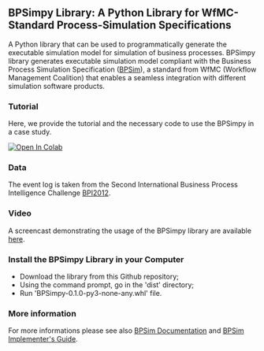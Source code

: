 ## BPSimpy Library: A Python Library for WfMC-Standard Process-Simulation Specifications

A Python library that can be used to programmatically generate the executable simulation model for simulation of business processes.
BPSimpy library generates executable simulation model compliant with the Business Process Simulation Specification ([BPSim](https://www.bpsim.org/)), a standard from WfMC (Workflow Management Coalition) that enables a seamless integration with different simulation software products.

### Tutorial

Here, we provide the tutorial and the necessary code to use the BPSimpy in a case study.

[![Open In Colab](https://colab.research.google.com/assets/colab-badge.svg)](https://colab.research.google.com/drive/1gFkFMVC1nznS53xA_FgelEQu8gVhMMpt?usp=sharing)

### Data

The event log is taken from the Second International Business Process Intelligence Challenge [BPI2012](https://www.win.tue.nl/bpi/doku.php?id=2012:challenge).

### Video

A screencast demonstrating the usage of the BPSimpy library are available [here](https://drive.google.com/file/d/1YamWB-Liijs67xw6JAA2Ukxdb1JvVmWs/view?usp=sharing). 

### Install the BPSimpy Library in your Computer
 - Download the library from this Github repository;
 - Using the command prompt, go in the 'dist' directory;
 - Run 'BPSimpy-0.1.0-py3-none-any.whl' file.

### More information

For more informations please see also [BPSim Documentation](https://www.bpsim.org/specifications/2.0/WFMC-BPSWG-2016-01.pdf) and [BPSim Implementer's Guide](https://www.bpsim.org/).
